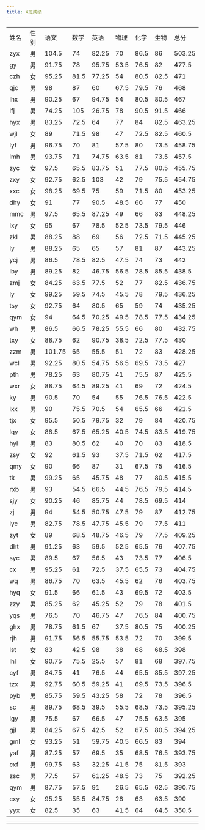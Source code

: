 ```yaml
---
title: 4班成绩
---
```

| | | | | | | | | |
|-|-|-|-|-|-|-|-|-|
|姓名|性别|语文|数学|英语|物理|化学|生物|总分|
|zyx|男|104.5|74|82.25|70|86.5|86|503.25|
|gy|男|91.75|78|95.75|53.5|76.5|82|477.5|
|czh|女|95.25|81.5|77.25|54|80.5|82.5|471|
|qjc|男|98|87|60|67.5|79.5|76|468|
|lhx|男|90.25|67|94.75|54|80.5|80.5|467|
|lfj|男|74.25|105|26.75|78|90.5|91.5|466|
|hyx|男|83.25|72.5|64|77|84|82.5|463.25|
|wjl|女|89|71.5|98|47|72.5|82.5|460.5|
|lyf|男|96.75|70|81|57.5|80|73.5|458.75|
|lmh|男|93.75|71|74.75|63.5|81|73.5|457.5|
|zyc|女|97.5|65.5|83.75|51|77.5|80.5|455.75|
|zxy|女|92.75|62.5|103|42|79|75.5|454.75|
|xxc|女|98.25|69.5|75|59|71.5|80|453.25|
|dhy|女|91|77|90.5|48.5|66|77|450|
|mmc|男|97.5|65.5|87.25|49|66|83|448.25|
|lxy|女|95|67|78.5|52.5|73.5|79.5|446|
|zkl|男|88.25|88|69|56|72.5|71.5|445.25|
|ly|男|88.25|65|65|57|81|87|443.25|
|ycj|男|86.5|78.5|82.5|47.5|74|73|442|
|lby|男|89.25|82|46.75|56.5|78.5|85.5|438.5|
|zmj|女|84.25|63.5|77.5|52|77|82.5|436.75|
|ly|女|99.25|59.5|74.5|45.5|78|79.5|436.25|
|tsy|女|92.75|64|80.5|65|59|74|435.25|
|qym|女|94|64.5|70.25|49.5|78.5|77.5|434.25|
|wh|男|86.5|66.5|78.25|55.5|66|80|432.75|
|txy|女|88.75|62|90.75|38.5|72.5|77.5|430|
|zzm|男|101.75|65|55.5|51|72|83|428.25|
|wcl|男|92.25|80.5|54.75|56.5|69.5|73.5|427|
|pth|男|78.25|63|80.75|41|75.5|87|425.5|
|wxr|女|88.75|64.5|89.25|41|69|72|424.5|
|ky|男|90.5|70|54|55|76.5|76.5|422.5|
|lxx|男|90|75.5|70.5|54|65.5|66|421.5|
|tjx|女|95.5|50.5|79.75|32|79|84|420.75|
|lqy|女|88.5|67.5|65.25|40.5|74.5|83.5|419.75|
|hyl|男|83|80.5|62|40|70|83|418.5|
|zsy|女|92|61.5|93|37.5|71.5|62|417.5|
|qmy|女|90|66|87|31|67.5|75|416.5|
|tk|男|99.25|65|45.75|48|77|80.5|415.5|
|rxb|男|93|54.5|66.5|44.5|76.5|79.5|414.5|
|sjy|女|90.25|46|85.75|44|78.5|69.5|414|
|zj|男|94|54.5|50.75|47.5|79|87|412.75|
|lyc|男|82.75|78.5|47.75|45.5|79|77.5|411|
|zyt|女|89|68.5|48.75|46.5|79|77.5|409.25|
|dht|男|91.25|63|59.5|52.5|65.5|76|407.75|
|syc|男|89.5|67|56.5|43|73.5|77|406.5|
|cx|男|95.25|61|72.5|37.5|65.5|73|404.75|
|wq|男|86.75|70|63.5|45.5|62|76|403.75|
|hyq|女|91.5|66|61.5|43|69.5|72|403.5|
|zzy|男|85.25|62|45.25|52|79|78|401.5|
|yqs|男|76.5|70|46.75|47|76.5|84|400.75|
|ghx|男|78.75|61.5|67|37.5|80.5|75|400.25|
|rjh|男|91.75|56.5|55.75|53.5|72|70|399.5|
|lst|女|83|42.5|98|38|68|68.5|398|
|lhl|女|90.75|75.5|25.5|57|81|68|397.75|
|cyf|男|84.75|41|76.5|44|65.5|85.5|397.25|
|tzx|男|92.75|60.5|59.25|41|69.5|73.5|396.5|
|pyb|男|85.75|59.5|43.25|58|72|78|396.5|
|sc|男|89.75|68.5|39.5|55.5|68.5|73.5|395.25|
|lgy|男|75.5|67|66.5|47|75.5|63.5|395|
|gjl|男|84.25|67.5|42.5|52|67.5|80.5|394.25|
|gml|女|93.25|51|59.75|40.5|66.5|83|394|
|yaf|男|87.25|57|69.5|35|68.5|76.5|393.75|
|cxf|男|99.75|63|32.25|41.5|75|81.5|393|
|zsc|男|77.5|57|61.25|48.5|73|75|392.25|
|qym|男|87.75|57.5|91|26.5|65.5|62.5|390.75|
|cxy|女|95.25|55.5|84.75|28|63|63.5|390|
|yyx|女|82.5|35|63|41.5|64|64.5|350.5|
---